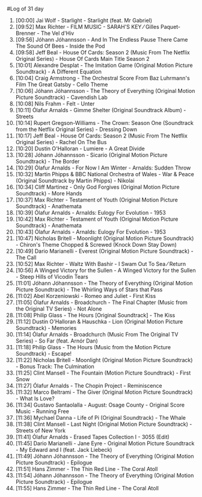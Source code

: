 #Log of 31 day

1. [00:00] Jai Wolf - Starlight - Starlight (feat. Mr Gabriel)
1. [09:52] Max Richter - FILM MUSIC - SARAH'S KEY ⁄ Gilles Paquet-Brenner - The Vel d'Hiv
1. [09:56] Jóhann Jóhannsson - And In The Endless Pause There Came The Sound Of Bees - Inside the Pod
1. [09:58] Jeff Beal - House Of Cards: Season 2 (Music From The Netflix Original Series) - House Of Cards Main Title Season 2
1. [10:01] Alexandre Desplat - The Imitation Game (Original Motion Picture Soundtrack) - A Different Equation
1. [10:04] Craig Armstrong - The Orchestral Score From Baz Luhrmann's Film The Great Gatsby - Cello Theme
1. [10:06] Jóhann Jóhannsson - The Theory of Everything (Original Motion Picture Soundtrack) - Cavendish Lab
1. [10:08] Nils Frahm - Felt - Unter
1. [10:11] Ólafur Arnalds - Gimme Shelter (Original Soundtrack Album) - Streets
1. [10:14] Rupert Gregson-Williams - The Crown: Season One (Soundtrack from the Netflix Original Series) - Dressing Down
1. [10:17] Jeff Beal - House Of Cards: Season 2 (Music From The Netflix Original Series) - Rachel On The Bus
1. [10:20] Dustin O'Halloran - Lumiere - A Great Divide
1. [10:28] Jóhann Jóhannsson - Sicario (Original Motion Picture Soundtrack) - The Border
1. [10:29] Ólafur Arnalds - For Now I Am Winter - Arnalds: Sudden Throw
1. [10:32] Martin Phipps & BBC National Orchestra of Wales - War & Peace (Original Soundtrack by Martin Phipps) - Nikolai
1. [10:34] Cliff Martinez - Only God Forgives (Original Motion Picture Soundtrack) - More Hands
1. [10:37] Max Richter - Testament of Youth (Original Motion Picture Soundtrack) - Anathemata
1. [10:39] Ólafur Arnalds - Arnalds: Eulogy For Evolution - 1953
1. [10:42] Max Richter - Testament of Youth (Original Motion Picture Soundtrack) - Anathemata
1. [10:43] Ólafur Arnalds - Arnalds: Eulogy For Evolution - 1953
1. [10:47] Nicholas Britell - Moonlight (Original Motion Picture Soundtrack) - Chiron's Theme Chopped & Screwed (Knock Down Stay Down)
1. [10:49] Dario Marianelli - Everest (Original Motion Picture Soundtrack) - The Call
1. [10:52] Max Richter - Waltz With Bashir - I Swam Out To Sea ⁄ Return
1. [10:56] A Winged Victory for the Sullen - A Winged Victory for the Sullen - Steep Hills of Vicodin Tears
1. [11:01] Jóhann Jóhannsson - The Theory of Everything (Original Motion Picture Soundtrack) - The Whirling Ways of Stars that Pass
1. [11:02] Abel Korzeniowski - Romeo and Juliet - First Kiss
1. [11:05] Ólafur Arnalds - Broadchurch - The Final Chapter (Music from the Original TV Series) - Not Alone
1. [11:08] Philip Glass - The Hours [Original Soundtrack] - The Kiss
1. [11:12] Dustin O'Halloran & Hauschka - Lion (Original Motion Picture Soundtrack) - Memories
1. [11:14] Ólafur Arnalds - Broadchurch (Music From The Original TV Series) - So Far (feat. Arnór Dan)
1. [11:18] Philip Glass - The Hours (Music from the Motion Picture Soundtrack) - Escape!
1. [11:22] Nicholas Britell - Moonlight (Original Motion Picture Soundtrack) - Bonus Track: The Culmination
1. [11:25] Clint Mansell - The Fountain (Motion Picture Soundtrack) - First Snow
1. [11:27] Ólafur Arnalds - The Chopin Project - Reminiscence
1. [11:32] Marco Beltrami - The Giver (Original Motion Picture Soundtrack) - What Is Love?
1. [11:34] Gustavo Santaolalla - August: Osage County - Original Score Music - Running Free
1. [11:36] Mychael Danna - Life of Pi (Original Soundtrack) - The Whale
1. [11:38] Clint Mansell - Last Night (Original Motion Picture Soundtrack) - Streets of New York
1. [11:41] Ólafur Arnalds - Erased Tapes Collection I - 3055 (Edit)
1. [11:45] Dario Marianelli - Jane Eyre - Original Motion Picture Soundtrack - My Edward and I (feat. Jack Liebeck)
1. [11:49] Jóhann Jóhannsson - The Theory of Everything (Original Motion Picture Soundtrack) - Epilogue
1. [11:51] Hans Zimmer - The Thin Red Line - The Coral Atoll
1. [11:54] Jóhann Jóhannsson - The Theory of Everything (Original Motion Picture Soundtrack) - Epilogue
1. [11:55] Hans Zimmer - The Thin Red Line - The Coral Atoll
